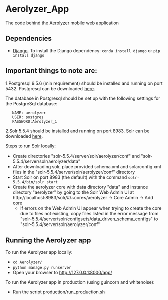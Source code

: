 # Aerolyzer\_App

The code behind the [Aerolyzer](https://github.com/Aerolyzer/Aerolyzer) mobile web application

## Dependencies
* [Django](https://www.djangoproject.com/). To install the Django dependency:
  ```conda install django``` or ```pip install django```

## Important things to note are:
1.Postgresql 9.5.6 (min requirement) should be installed and running on port 5432. Postgresql can be downloaded [here](https://www.postgresql.org/download/).

The database in Postgresql should be set up with the following settings for the PostgreSql database:
```
   NAME: aerolyzer
   USER: postgres
   PASSWORD:Aerolyzer_1
```   
2.Solr 5.5.4 should be installed and running on port 8983. Solr can be downloaded [here](http://lucene.apache.org/solr/downloads.html).

Steps to run Solr locally:
- Create directories "solr-5.5.4/server/solr/aerolyzer/conf" and "solr-5.5.4/server/solr/aerolyzer/data"
- After downloading solr, place provided schema.xml and solarconfig.xml files in the "solr-5.5.4/server/solr/aerolyzer/conf" directory
- Start Solr on port 8983 (the default) with the command ```solr-5.5.4/bin/solr start```
- Create the aerolyzer core with data directory "data" and instance directory "aerolyzer" by going to the Solr Web Admin UI at http://localhost:8983/solr/#/~cores/aerolyzer -> Core Admin -> Add core
    - If errors on the Web Admin UI appear when trying to create the core due to files not existing, copy files listed in the error message from "solr-5.5.4/server/solr/configsets/data_driven_schema_configs" to "solr-5.5.4/server/solr/aerolyzer/conf"


## Running the Aerolyzer app
To run the Aerolyzer app locally:
* ```cd Aerolyzer/```
* ```python manage.py runserver```
* Open your browser to http://127.0.0.1:8000/app/

To run the Aerolyzer app in production (using guincorn and whitenoise):
* Run the script production/run_production.sh

